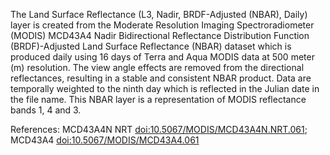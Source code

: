 The Land Surface Reflectance (L3, Nadir, BRDF-Adjusted (NBAR), Daily) layer is created from the Moderate Resolution Imaging Spectroradiometer (MODIS) MCD43A4 Nadir Bidirectional Reflectance Distribution Function (BRDF)-Adjusted Land Surface Reflectance (NBAR) dataset which is produced daily using 16 days of Terra and Aqua MODIS data at 500 meter (m) resolution. The view angle effects are removed from the directional reflectances, resulting in a stable and consistent NBAR product. Data are temporally weighted to the ninth day which is reflected in the Julian date in the file name. This NBAR layer is a representation of MODIS reflectance bands 1, 4 and 3.

References: MCD43A4N NRT [doi:10.5067/MODIS/MCD43A4N.NRT.061](https://doi.org/10.5067/MODIS/MCD43A4N.NRT.061); MCD43A4 [doi:10.5067/MODIS/MCD43A4.061](https://doi.org/10.5067/MODIS/MCD43A4.061)
